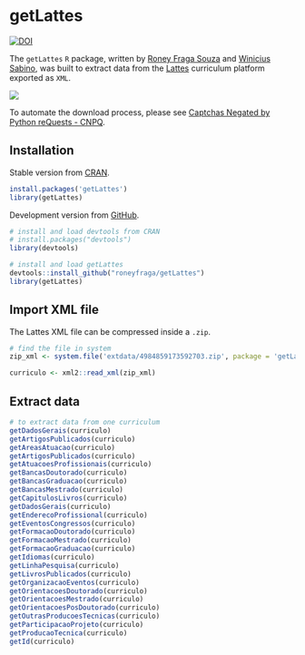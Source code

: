 
<!-- README.md is generated from README.Rmd. Please edit that file -->

# getLattes

<!-- badges: start -->

[![DOI](https://zenodo.org/badge/258844181.svg)](https://zenodo.org/badge/latestdoi/258844181)
<!-- badges: end -->

The `getLattes` `R` package, written by [Roney Fraga
Souza](http://roneyfraga.com) and [Winicius
Sabino](https://stackoverflow.com/users/9278241/winicius-sabino), was
built to extract data from the [Lattes](http://lattes.cnpq.br/)
curriculum platform exported as `XML`.

![](http://roneyfraga.com/volume/keep_it/lattes_busca_curriculo.gif)

To automate the download process, please see [Captchas Negated by Python
reQuests - CNPQ](https://github.com/josefson/CNPQ).

## Installation

Stable version from [CRAN](https://cran.r-project.org/).

``` r
install.packages('getLattes')
library(getLattes)
```

Development version from
[GitHub](https://github.com/roneyfraga/getLattes).

``` r
# install and load devtools from CRAN
# install.packages("devtools")
library(devtools)

# install and load getLattes
devtools::install_github("roneyfraga/getLattes")
library(getLattes)
```

## Import XML file

The Lattes XML file can be compressed inside a `.zip`.

``` r
# find the file in system
zip_xml <- system.file('extdata/4984859173592703.zip', package = 'getLattes')

curriculo <- xml2::read_xml(zip_xml)
```

## Extract data

``` r
# to extract data from one curriculum 
getDadosGerais(curriculo)
getArtigosPublicados(curriculo)
getAreasAtuacao(curriculo)
getArtigosPublicados(curriculo)
getAtuacoesProfissionais(curriculo)
getBancasDoutorado(curriculo)
getBancasGraduacao(curriculo)
getBancasMestrado(curriculo)
getCapitulosLivros(curriculo)
getDadosGerais(curriculo)
getEnderecoProfissional(curriculo)
getEventosCongressos(curriculo)
getFormacaoDoutorado(curriculo)
getFormacaoMestrado(curriculo)
getFormacaoGraduacao(curriculo)
getIdiomas(curriculo)
getLinhaPesquisa(curriculo)
getLivrosPublicados(curriculo)
getOrganizacaoEventos(curriculo)
getOrientacoesDoutorado(curriculo)
getOrientacoesMestrado(curriculo)
getOrientacoesPosDoutorado(curriculo)
getOutrasProducoesTecnicas(curriculo)
getParticipacaoProjeto(curriculo)
getProducaoTecnica(curriculo)
getId(curriculo)
```
